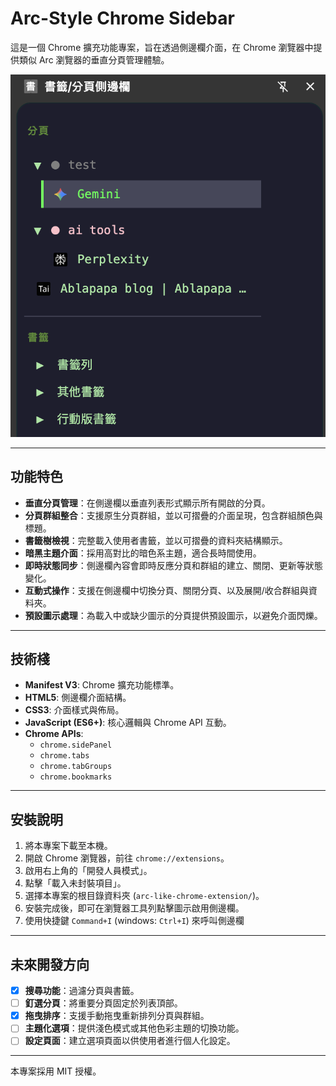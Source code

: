# Arc-Style Chrome Sidebar

這是一個 Chrome 擴充功能專案，旨在透過側邊欄介面，在 Chrome 瀏覽器中提供類似 Arc 瀏覽器的垂直分頁管理體驗。

![專案截圖](screenshot.png)

---

## 功能特色

* **垂直分頁管理**：在側邊欄以垂直列表形式顯示所有開啟的分頁。
* **分頁群組整合**：支援原生分頁群組，並以可摺疊的介面呈現，包含群組顏色與標題。
* **書籤樹檢視**：完整載入使用者書籤，並以可摺疊的資料夾結構顯示。
* **暗黑主題介面**：採用高對比的暗色系主題，適合長時間使用。
* **即時狀態同步**：側邊欄內容會即時反應分頁和群組的建立、關閉、更新等狀態變化。
* **互動式操作**：支援在側邊欄中切換分頁、關閉分頁、以及展開/收合群組與資料夾。
* **預設圖示處理**：為載入中或缺少圖示的分頁提供預設圖示，以避免介面閃爍。

---

## 技術棧

* **Manifest V3**: Chrome 擴充功能標準。
* **HTML5**: 側邊欄介面結構。
* **CSS3**: 介面樣式與佈局。
* **JavaScript (ES6+)**: 核心邏輯與 Chrome API 互動。
* **Chrome APIs**:
    * `chrome.sidePanel`
    * `chrome.tabs`
    * `chrome.tabGroups`
    * `chrome.bookmarks`

---

## 安裝說明

1.  將本專案下載至本機。
2.  開啟 Chrome 瀏覽器，前往 `chrome://extensions`。
3.  啟用右上角的「開發人員模式」。
4.  點擊「載入未封裝項目」。
5.  選擇本專案的根目錄資料夾 (`arc-like-chrome-extension/`)。
6.  安裝完成後，即可在瀏覽器工具列點擊圖示啟用側邊欄。
7.  使用快捷鍵 `Command+I` (windows: `Ctrl+I`) 來呼叫側邊欄


---

## 未來開發方向

* [x] **搜尋功能**：過濾分頁與書籤。
* [ ] **釘選分頁**：將重要分頁固定於列表頂部。
* [x] **拖曳排序**：支援手動拖曳重新排列分頁與群組。
* [ ] **主題化選項**：提供淺色模式或其他色彩主題的切換功能。
* [ ] **設定頁面**：建立選項頁面以供使用者進行個人化設定。

---
本專案採用 MIT 授權。